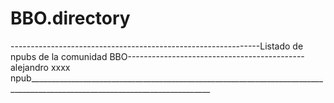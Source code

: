 # BBO.directory
--------------------------------------------------------------Listado de npubs de la comunidad BBO--------------------------------------------
alejandro xxxx npub___________________________________________________________________________________________________________________________


